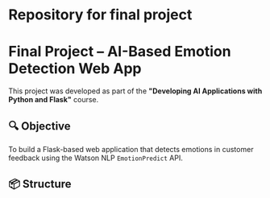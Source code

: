 # Repository for final project
# Final Project – AI-Based Emotion Detection Web App

This project was developed as part of the **"Developing AI Applications with Python and Flask"** course.

## 🔍 Objective

To build a Flask-based web application that detects emotions in customer feedback using the Watson NLP `EmotionPredict` API.

## 📦 Structure


